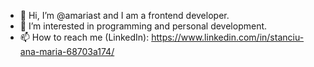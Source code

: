 - 👋 Hi, I’m @amariast and I am a frontend developer.
- 👀 I’m interested in programming and personal development.
- 📫 How to reach me (LinkedIn):  https://www.linkedin.com/in/stanciu-ana-maria-68703a174/

<!---
amariast/amariast is a ✨ special ✨ repository because its `README.md` (this file) appears on your GitHub profile.
You can click the Preview link to take a look at your changes.
--->
